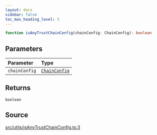 ```yaml
---
layout: docs
sidebar: false
toc_max_heading_level: 5
---
```


```ts
function isAnyTrustChainConfig(chainConfig: ChainConfig): boolean
```

## Parameters

| Parameter | Type |
| :------ | :------ |
| `chainConfig` | [`ChainConfig`](../../../types/ChainConfig/type-aliases/ChainConfig.md) |

## Returns

`boolean`

## Source

[src/utils/isAnyTrustChainConfig.ts:3](https://github.com/OffchainLabs/arbitrum-orbit-sdk/blob/27c24d61cdc7e62a81af29bd04f39d5a3549ecb3/src/utils/isAnyTrustChainConfig.ts#L3)
